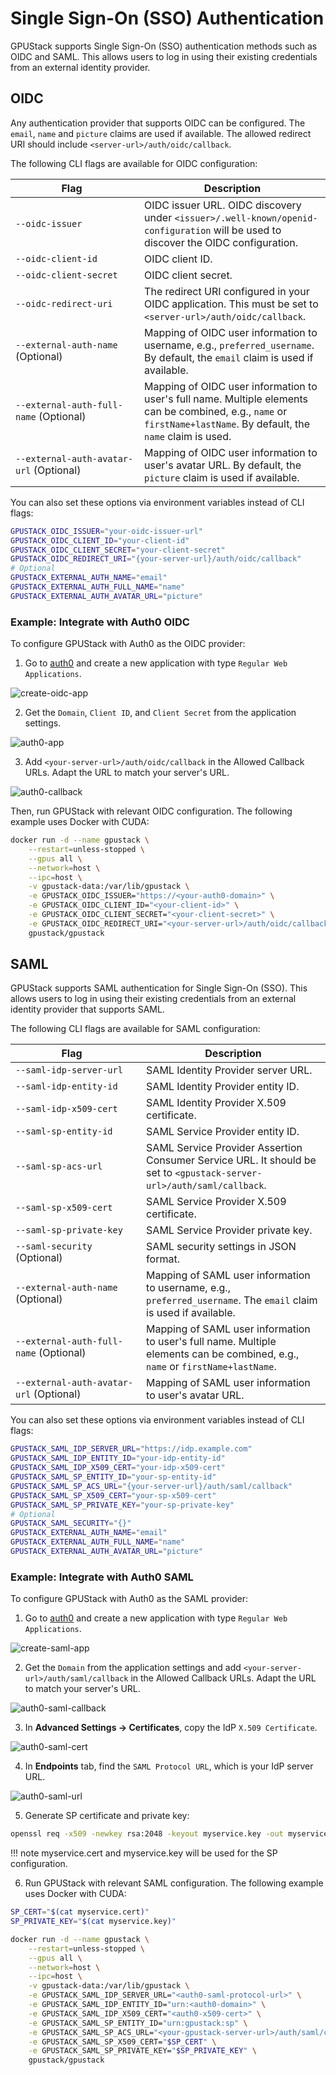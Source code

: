 # Single Sign-On (SSO) Authentication

GPUStack supports Single Sign-On (SSO) authentication methods such as OIDC and SAML. This allows users to log in using their existing credentials from an external identity provider.

## OIDC

Any authentication provider that supports OIDC can be configured. The `email`, `name` and `picture` claims are used if available. The allowed redirect URI should include `<server-url>/auth/oidc/callback`.

The following CLI flags are available for OIDC configuration:

| <div style="width:180px">Flag</div>       | Description                                                                                                                                                                                                                                                                                          |
|-------------------------------------------|-------------------------------------------------------------------------------------------------------------------------------------------------------------------------------------------------------------------------------------------------------------------------------------------------------|
| `--oidc-issuer`                           | OIDC issuer URL. OIDC discovery under `<issuer>/.well-known/openid-configuration` will be used to discover the OIDC configuration.                                                                                                                                   |
| `--oidc-client-id`                        | OIDC client ID.                                                                                                                                                                                                                                                                                     |
| `--oidc-client-secret`                    | OIDC client secret.                                                                                                                                                                                                                                                                                 |
| `--oidc-redirect-uri`                     | The redirect URI configured in your OIDC application. This must be set to `<server-url>/auth/oidc/callback`.                                                                                                                                                                                                 |
| `--external-auth-name` (Optional)         | Mapping of OIDC user information to username, e.g., `preferred_username`. By default, the `email` claim is used if available.                                                                                                                                                                                                 |
| `--external-auth-full-name` (Optional)     | Mapping of OIDC user information to user's full name. Multiple elements can be combined, e.g., `name` or `firstName+lastName`. By default, the `name` claim is used.                                                                                                                                                                                                 |
| `--external-auth-avatar-url` (Optional) | Mapping of OIDC user information to user's avatar URL. By default, the `picture` claim is used if available.                                                                                                                                                                                                 |

You can also set these options via environment variables instead of CLI flags:

```bash
GPUSTACK_OIDC_ISSUER="your-oidc-issuer-url"
GPUSTACK_OIDC_CLIENT_ID="your-client-id"
GPUSTACK_OIDC_CLIENT_SECRET="your-client-secret"
GPUSTACK_OIDC_REDIRECT_URI="{your-server-url}/auth/oidc/callback"
# Optional
GPUSTACK_EXTERNAL_AUTH_NAME="email"
GPUSTACK_EXTERNAL_AUTH_FULL_NAME="name"
GPUSTACK_EXTERNAL_AUTH_AVATAR_URL="picture"
```

### Example: Integrate with Auth0 OIDC

To configure GPUStack with Auth0 as the OIDC provider:

1. Go to [auth0](https://auth0.com) and create a new application with type `Regular Web Applications`.

![create-oidc-app](../assets/sso/create-oidc-app.png)

2. Get the `Domain`, `Client ID`, and `Client Secret` from the application settings.

![auth0-app](../assets/sso/auth0-app.png)

3. Add `<your-server-url>/auth/oidc/callback` in the Allowed Callback URLs. Adapt the URL to match your server's URL.

![auth0-callback](../assets/sso/auth0-callback.png)

Then, run GPUStack with relevant OIDC configuration. The following example uses Docker with CUDA:
```bash
docker run -d --name gpustack \
    --restart=unless-stopped \
    --gpus all \
    --network=host \
    --ipc=host \
    -v gpustack-data:/var/lib/gpustack \
    -e GPUSTACK_OIDC_ISSUER="https://<your-auth0-domain>" \
    -e GPUSTACK_OIDC_CLIENT_ID="<your-client-id>" \
    -e GPUSTACK_OIDC_CLIENT_SECRET="<your-client-secret>" \
    -e GPUSTACK_OIDC_REDIRECT_URI="<your-server-url>/auth/oidc/callback" \
    gpustack/gpustack
```

## SAML

GPUStack supports SAML authentication for Single Sign-On (SSO). This allows users to log in using their existing credentials from an external identity provider that supports SAML.

The following CLI flags are available for SAML configuration:

| <div style="width:180px">Flag</div>       | Description                                                                                                                                                                                                                                                                                          |
|-------------------------------------------|-------------------------------------------------------------------------------------------------------------------------------------------------------------------------------------------------------------------------------------------------------------------------------------------------------|
| `--saml-idp-server-url`                   | SAML Identity Provider server URL.                                                                                                                                                                                                                                                |
| `--saml-idp-entity-id`                    | SAML Identity Provider entity ID.                                                                                                                                                                                                 |
| `--saml-idp-x509-cert`                    | SAML Identity Provider X.509 certificate.                                                                                                                                                                                                 |
| `--saml-sp-entity-id`                     | SAML Service Provider entity ID.                                                                                                                                                                                                 |
| `--saml-sp-acs-url`                       | SAML Service Provider Assertion Consumer Service URL. It should be set to `<gpustack-server-url>/auth/saml/callback`.                                                                                                                                                                                                 |
| `--saml-sp-x509-cert`                     | SAML Service Provider X.509 certificate.                                                                                                                                                                                                 |
| `--saml-sp-private-key`                   | SAML Service Provider private key.                                                                                                                                                                                                 |
| `--saml-security` (Optional)              | SAML security settings in JSON format.                                                                                                                                                                                                 |
| `--external-auth-name` (Optional)         | Mapping of SAML user information to username, e.g., `preferred_username`. The `email` claim is used if available.                                                                                                                                                                                                 |
| `--external-auth-full-name` (Optional)     | Mapping of SAML user information to user's full name. Multiple elements can be combined, e.g., `name` or `firstName+lastName`.                                                                                                                                                                                                 |
| `--external-auth-avatar-url` (Optional) | Mapping of SAML user information to user's avatar URL.                                                                                                                               |


You can also set these options via environment variables instead of CLI flags:
```bash
GPUSTACK_SAML_IDP_SERVER_URL="https://idp.example.com"
GPUSTACK_SAML_IDP_ENTITY_ID="your-idp-entity-id"
GPUSTACK_SAML_IDP_X509_CERT="your-idp-x509-cert"
GPUSTACK_SAML_SP_ENTITY_ID="your-sp-entity-id"
GPUSTACK_SAML_SP_ACS_URL="{your-server-url}/auth/saml/callback"
GPUSTACK_SAML_SP_X509_CERT="your-sp-x509-cert"
GPUSTACK_SAML_SP_PRIVATE_KEY="your-sp-private-key"
# Optional
GPUSTACK_SAML_SECURITY="{}"
GPUSTACK_EXTERNAL_AUTH_NAME="email"
GPUSTACK_EXTERNAL_AUTH_FULL_NAME="name"
GPUSTACK_EXTERNAL_AUTH_AVATAR_URL="picture"
```

### Example: Integrate with Auth0 SAML

To configure GPUStack with Auth0 as the SAML provider:

1. Go to [auth0](https://auth0.com) and create a new application with type `Regular Web Applications`.

![create-saml-app](../assets/sso/create-saml-app.png)

2. Get the `Domain` from the application settings and add `<your-server-url>/auth/saml/callback` in the Allowed Callback URLs. Adapt the URL to match your server's URL.

![auth0-saml-callback](../assets/sso/auth0-saml-callback.png)

3. In **Advanced Settings → Certificates**, copy the IdP `X.509 Certificate`.

![auth0-saml-cert](../assets/sso/auth0-saml-cert.png)

4. In **Endpoints** tab, find the `SAML Protocol URL`, which is your IdP server URL.

![auth0-saml-url](../assets/sso/auth0-saml-url.png)

5. Generate SP certificate and private key:
```bash
openssl req -x509 -newkey rsa:2048 -keyout myservice.key -out myservice.cert -days 365 -nodes -subj "/CN=myservice.example.com"
```

!!! note
    myservice.cert and myservice.key will be used for the SP configuration.

6. Run GPUStack with relevant SAML configuration. The following example uses Docker with CUDA:
```bash
SP_CERT="$(cat myservice.cert)"
SP_PRIVATE_KEY="$(cat myservice.key)"

docker run -d --name gpustack \
    --restart=unless-stopped \
    --gpus all \
    --network=host \
    --ipc=host \
    -v gpustack-data:/var/lib/gpustack \
    -e GPUSTACK_SAML_IDP_SERVER_URL="<auth0-saml-protocol-url>" \
    -e GPUSTACK_SAML_IDP_ENTITY_ID="urn:<auth0-domain>" \
    -e GPUSTACK_SAML_IDP_X509_CERT="<auth0-x509-cert>" \
    -e GPUSTACK_SAML_SP_ENTITY_ID="urn:gpustack:sp" \
    -e GPUSTACK_SAML_SP_ACS_URL="<your-gpustack-server-url>/auth/saml/callback" \
    -e GPUSTACK_SAML_SP_X509_CERT="$SP_CERT" \
    -e GPUSTACK_SAML_SP_PRIVATE_KEY="$SP_PRIVATE_KEY" \
    gpustack/gpustack
```
